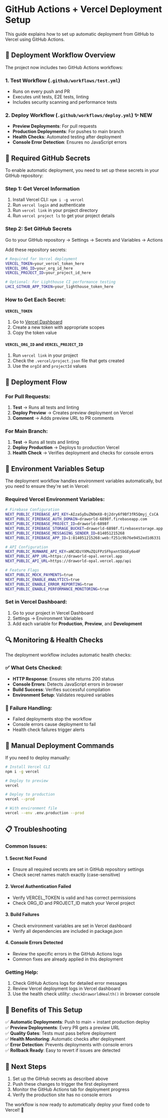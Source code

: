 # GitHub Actions + Vercel Deployment Setup

This guide explains how to set up automatic deployment from GitHub to Vercel using GitHub Actions.

## 🚀 Deployment Workflow Overview

The project now includes two GitHub Actions workflows:

### 1. **Test Workflow** (`.github/workflows/test.yml`)
- Runs on every push and PR
- Executes unit tests, E2E tests, linting
- Includes security scanning and performance tests

### 2. **Deploy Workflow** (`.github/workflows/deploy.yml`) ✨ NEW
- **Preview Deployments**: For pull requests
- **Production Deployments**: For pushes to main branch
- **Health Checks**: Automated testing after deployment
- **Console Error Detection**: Ensures no JavaScript errors

## 🔧 Required GitHub Secrets

To enable automatic deployment, you need to set up these secrets in your GitHub repository:

### Step 1: Get Vercel Information

1. Install Vercel CLI: `npm i -g vercel`
2. Run `vercel login` and authenticate
3. Run `vercel link` in your project directory
4. Run `vercel project ls` to get your project details

### Step 2: Set GitHub Secrets

Go to your GitHub repository → Settings → Secrets and Variables → Actions

Add these repository secrets:

```bash
# Required for Vercel deployment
VERCEL_TOKEN=your_vercel_token_here
VERCEL_ORG_ID=your_org_id_here  
VERCEL_PROJECT_ID=your_project_id_here

# Optional: For Lighthouse CI performance testing
LHCI_GITHUB_APP_TOKEN=your_lighthouse_token_here
```

### How to Get Each Secret:

#### `VERCEL_TOKEN`
1. Go to [Vercel Dashboard](https://vercel.com/account/tokens)
2. Create a new token with appropriate scopes
3. Copy the token value

#### `VERCEL_ORG_ID` and `VERCEL_PROJECT_ID`
1. Run `vercel link` in your project
2. Check the `.vercel/project.json` file that gets created
3. Use the `orgId` and `projectId` values

## 🔄 Deployment Flow

### For Pull Requests:
1. **Test** → Runs all tests and linting
2. **Deploy Preview** → Creates preview deployment on Vercel
3. **Comment** → Adds preview URL to PR comments

### For Main Branch:
1. **Test** → Runs all tests and linting  
2. **Deploy Production** → Deploys to production Vercel
3. **Health Check** → Verifies deployment and checks for console errors

## 🎯 Environment Variables Setup

The deployment workflow handles environment variables automatically, but you need to ensure they're set in Vercel:

### Required Vercel Environment Variables:

```bash
# Firebase Configuration
NEXT_PUBLIC_FIREBASE_API_KEY=AIzaSyDuZNOmX8-0j2dry6f9Bf3fR5Qmyj_CsCA
NEXT_PUBLIC_FIREBASE_AUTH_DOMAIN=draworld-6898f.firebaseapp.com
NEXT_PUBLIC_FIREBASE_PROJECT_ID=draworld-6898f
NEXT_PUBLIC_FIREBASE_STORAGE_BUCKET=draworld-6898f.firebasestorage.app
NEXT_PUBLIC_FIREBASE_MESSAGING_SENDER_ID=814051215268
NEXT_PUBLIC_FIREBASE_APP_ID=1:814051215268:web:f251c9b76e9452ed1d6331

# API Configuration
NEXT_PUBLIC_RUNWARE_API_KEY=aNCXDzYXMuZQiFPzSFhpxnt5bGEy6o4F
NEXT_PUBLIC_APP_URL=https://draworld-opal.vercel.app
NEXT_PUBLIC_API_URL=https://draworld-opal.vercel.app/api

# Feature Flags
NEXT_PUBLIC_MOCK_PAYMENTS=true
NEXT_PUBLIC_ENABLE_ANALYTICS=true
NEXT_PUBLIC_ENABLE_ERROR_REPORTING=true
NEXT_PUBLIC_ENABLE_PERFORMANCE_MONITORING=true
```

### Set in Vercel Dashboard:
1. Go to your project in Vercel Dashboard
2. Settings → Environment Variables
3. Add each variable for **Production**, **Preview**, and **Development**

## 🔍 Monitoring & Health Checks

The deployment workflow includes automatic health checks:

### ✅ What Gets Checked:
- **HTTP Response**: Ensures site returns 200 status
- **Console Errors**: Detects JavaScript errors in browser
- **Build Success**: Verifies successful compilation
- **Environment Setup**: Validates required variables

### 🚨 Failure Handling:
- Failed deployments stop the workflow
- Console errors cause deployment to fail
- Health check failures trigger alerts

## 🎯 Manual Deployment Commands

If you need to deploy manually:

```bash
# Install Vercel CLI
npm i -g vercel

# Deploy to preview
vercel

# Deploy to production  
vercel --prod

# With environment file
vercel --env .env.production --prod
```

## 📋 Troubleshooting

### Common Issues:

#### 1. **Secret Not Found**
- Ensure all required secrets are set in GitHub repository settings
- Check secret names match exactly (case-sensitive)

#### 2. **Vercel Authentication Failed**
- Verify VERCEL_TOKEN is valid and has correct permissions
- Check ORG_ID and PROJECT_ID match your Vercel project

#### 3. **Build Failures**
- Check environment variables are set in Vercel dashboard
- Verify all dependencies are included in package.json

#### 4. **Console Errors Detected**
- Review the specific errors in the GitHub Actions logs
- Common fixes are already applied in this deployment

### Getting Help:

1. Check GitHub Actions logs for detailed error messages
2. Review Vercel deployment logs in Vercel dashboard
3. Use the health check utility: `checkDraworldHealth()` in browser console

## 🎉 Benefits of This Setup

✅ **Automatic Deployments**: Push to main = instant production deploy  
✅ **Preview Deployments**: Every PR gets a preview URL  
✅ **Quality Gates**: Tests must pass before deployment  
✅ **Health Monitoring**: Automatic checks after deployment  
✅ **Error Detection**: Prevents deployments with console errors  
✅ **Rollback Ready**: Easy to revert if issues are detected  

## 📝 Next Steps

1. Set up the GitHub secrets as described above
2. Push these changes to trigger the first deployment
3. Monitor the GitHub Actions tab for deployment progress
4. Verify the production site has no console errors

The workflow is now ready to automatically deploy your fixed code to Vercel! 🚀